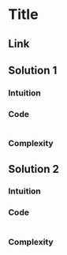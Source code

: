 # Title
## Link


## Solution 1
### Intuition


### Code
```

```
### Complexity


## Solution 2
### Intuition


### Code
```

```
### Complexity
